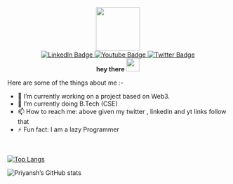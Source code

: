<div id="header" align="center">
  <img src="https://media.giphy.com/media/M9gbBd9nbDrOTu1Mqx/giphy.gif" width="100"/>
</div>

<div id="badges" align="center">
        <a href="#">
          <img src="https://img.shields.io/badge/LinkedIn-blue?style=for-the-badge&logo=linkedin&logoColor=white" alt="LinkedIn Badge"/>
        </a>
        <a href="#">
          <img src="https://img.shields.io/badge/YouTube-red?style=for-the-badge&logo=youtube&logoColor=white" alt="Youtube Badge"/>
        </a>
        <a href="#">
          <img src="https://img.shields.io/badge/Twitter-blue?style=for-the-badge&logo=twitter&logoColor=white" alt="Twitter Badge"/>
        </a>
      </div>

<div id="name" align="center">
 <b>hey there</b>
  <img src="https://media.giphy.com/media/hvRJCLFzcasrR4ia7z/giphy.gif" width="30px"/>
</div>



<!--
<div align="center">
  <img src="https://media.giphy.com/media/dWesBcTLavkZuG35MI/giphy.gif" width="600" height="300"/>
</div>
-->




     


Here are some of the things about me :-

- 🔭 I’m currently working on a project based on Web3.
- 🌱 I’m currently doing B.Tech (CSE)
- 📫 How to reach me: above given my twitter , linkedin and yt links follow that
- ⚡ Fun fact: I am a lazy Programmer


<br>

[![Top Langs](https://github-readme-stats.vercel.app/api/top-langs/?username=priyanshyawalkar&layout=compact&theme=vision-friendly-dark)](https://github.com/anuraghazra/github-readme-stats)


![Priyansh’s GitHub stats](https://github-readme-stats.vercel.app/api?username=priyanshyawalkar&show_icons=true&theme=dark)



